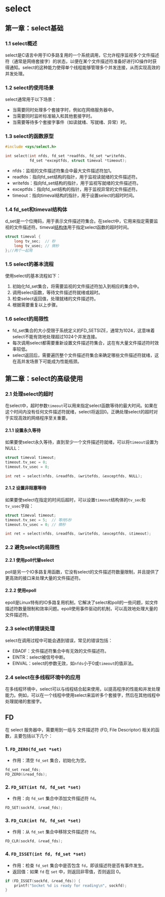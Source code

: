 # select

## 第一章：select基础

### 1.1 select概述

select是C语言中用于IO多路复用的一个系统调用，它允许程序监视多个文件描述符（通常是网络套接字）的状态，以便在某个文件描述符准备好进行IO操作时获得通知。select的这种能力使得单个线程能够管理多个并发连接，从而实现高效的并发处理。

### 1.2 select的使用场景

select通常用于以下场景：

- 当需要同时处理多个套接字时，例如在网络服务器中。
- 当需要同时监听标准输入和其他套接字时。
- 当需要等待多个套接字事件（如读就绪、写就绪、异常）时。

### 1.3 select的函数原型

```c
#include <sys/select.h>
 
int select(int nfds, fd_set *readfds, fd_set *writefds,
           fd_set *exceptfds, struct timeval *timeout);
```

- nfds：监视的文件描述符集合中最大文件描述符加1。
- readfds：指向fd_set结构的指针，用于监视读就绪的文件描述符。
- writefds：指向fd_set结构的指针，用于监视写就绪的文件描述符。
- exceptfds：指向fd_set结构的指针，用于监视异常的文件描述符。
- timeout：指向timeval结构的指针，用于设置select的超时时间。

### 1.4 fd_set和timeval结构体

d_set是一个位掩码，用于表示文件描述符集合。在select中，它用来指定需要监视的文件描述符。timeval[结构体](https://so.csdn.net/so/search?q=结构体&spm=1001.2101.3001.7020)用于指定select函数的超时时间。

```c
struct timeval {
    long tv_sec;  // 秒
    long tv_usec; // 微秒
};//两个一起用
```

### 1.5 select的基本流程

使用select的基本流程如下：

1. 初始化fd_set集合，将需要监视的文件描述符加入到相应的集合中。
2. 调用select函数，等待文件描述符就绪或超时。
3. 检查select返回值，处理就绪的文件描述符。
4. 根据需要重复以上步骤。

### 1.6 select的局限性

- fd_set集合的大小受限于系统定义的FD_SETSIZE，通常为1024，这意味着select不能有效地处理超过1024个并发连接。
- 每次调用select都需要重新设置文件描述符集合，这在有大量文件描述符时效率较低。
- select返回后，需要遍历整个文件描述符集合来确定哪些文件描述符就绪，这在高并发场景下可能成为性能瓶颈。

## 第二章：select的高级使用

### 2.1 处理select的超时

在select中，超时参数`timeout`可以用来指定select函数等待的最大时间。如果在这个时间内没有任何文件描述符就绪，select将返回0。正确处理select的超时对于实现高效的网络程序至关重要。

#### 2.1.1 设置永久等待

如果要使select永久等待，直到至少一个文件描述符就绪，可以将`timeout`设置为NULL：

```c
struct timeval timeout;
timeout.tv_sec = 0;
timeout.tv_usec = 0;
 
int ret = select(nfds, &readfds, &writefds, &exceptfds, NULL);
```

#### 2.1.2 设置非阻塞等待

如果要使select在指定的时间后超时，可以设置`timeout`结构体的`tv_sec`和`tv_usec`字段：

```c
struct timeval timeout;
timeout.tv_sec = 5;  // 等待5秒
timeout.tv_usec = 0; // 微秒
 
int ret = select(nfds, &readfds, &writefds, &exceptfds, &timeout);
```

### 2.2 避免select的局限性

#### 2.2.1 使用poll代替select

poll是另一个IO多路复用函数，它没有select的文件描述符数量限制，并且提供了更高效的接口来处理大量的文件描述符。

#### 2.2.2 使用epoll

epoll是Linux特有的IO多路复用机制，它解决了select和poll的一些问题，如文件描述符数量限制和效率问题。epoll使用事件驱动的机制，可以高效地处理大量的文件描述符。

### 2.3 select的错误处理

select在调用过程中可能会遇到错误，常见的错误包括：

- EBADF：文件描述符集合中有无效的文件描述符。
- EINTR：select被信号中断。
- EINVAL：select的参数无效，如`nfds`小于0或`timeout`的值非法。

### 2.4 select在多线程环境中的应用

在多线程环境中，select可以与线程结合起来使用，以提高程序的性能和并发处理能力。例如，可以在一个线程中使用select来监听多个套接字，然后在其他线程中处理就绪的套接字。
## FD
在 select 服务器中，需要用到一组与 文件描述符 (FD, File Descriptor) 相关的函数，主要包括以下几个：

### 1. `FD_ZERO(fd_set *set)`

- 作用：清空 `fd_set` 集合，初始化为空。

```c
fd_set read_fds;
FD_ZERO(&read_fds);
```

### 2. `FD_SET(int fd, fd_set *set)`

- 作用：向 `fd_set` 集合中添加文件描述符 `fd`。

```c
FD_SET(sockfd, &read_fds);
```

### 3. `FD_CLR(int fd, fd_set *set)`

- 作用：从 `fd_set` 集合中移除文件描述符 `fd`。

```c
FD_CLR(sockfd, &read_fds);
```

### 4. `FD_ISSET(int fd, fd_set *set)`

- 作用：检查 `fd_set` 集合中是否包含 `fd`，即该描述符是否有事件发生。
- 返回值：如果 `fd` 在 `set` 中，则返回非零值，否则返回 0。

```c
if (FD_ISSET(sockfd, &read_fds)) {
    printf("Socket %d is ready for reading\n", sockfd);
}
```

